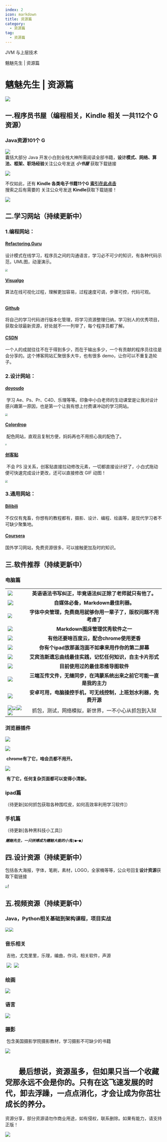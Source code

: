 ```yaml
---
index: 2
icon: markdown
title: 资源篇
category:
  - 资源篇
tag:
  - 资源篇
---
```


JVM 与上层技术

<!-- more -->

魑魅先生 | 资源篇

# 魑魅先生 | 资源篇

![](http://rcy276gfy.hd-bkt.clouddn.com/%E9%BB%84%E9%95%BF%E5%A4%B4%E5%83%8F.png)

## 一.**程序员书屋**（编程相关，Kindle 相关    **一共112个 G 资源**）

### Java资源101个 G 
![ ](http://rcy276gfy.hd-bkt.clouddn.com/lFQeITmHaYwXxnB.png)   
囊括大部分 Java 开发小白到全栈大神所需阅读全部书籍，**设计模式、网络、算法、框架、职场经验**
​		关注公众号发送 ***小书屋***  获取下载链接

<img src="http://rcy276gfy.hd-bkt.clouddn.com/资源海报.png" />

不仅如此，还有 **Kindle 各类电子书籍11个G**		**[索引在此点击](https://www.jianguoyun.com/p/DRn8O9kQ-56gCBiD-dQD)**  
搜索之后有需要的  关注公众号发送 **Kindle**获取下载链接！

![](http://rcy276gfy.hd-bkt.clouddn.com/%E9%BB%91%E8%89%B2LOGO222.png)

## 二.**学习网站**（持续更新中）

### 	1.编程网站：

#### 	[Refactoring.Guru](https://refactoring.guru/)

​		设计模式在线学习，程序员之间的沟通语言，学习必不可少的知识，有各种代码示范，UML图，动漫演示。

<img src="http://rcy276gfy.hd-bkt.clouddn.com/JKGLvDoei9dm1Rq.png" alt=" " style="zoom: 50%;" />

#### 	[Visualgo](https://visualgo.net/en)

​		算法在线可视化过程，理解更加容易，过程速度可调，步骤可控，代码可观。

<img src="http://rcy276gfy.hd-bkt.clouddn.com/aAyQ1ogR2tWSLFr.png" alt="" style="zoom:50%;" />

#### 	[Github](https://github.com/)

​		将自己的学习代码进行版本化管理，将学习资源整理归纳，学习别人的优秀项目，获取全球最新资源，好处就不一一列举了，每个程序员都了解。

#### 	[CSDN](https://blog.csdn.net/)

​		一个人的成就往往不在于得到多少，而在于输出多少，一个有贡献的程序员往往是会分享的。这个博客网站汇聚很多大牛，也有很多 demo，让你可以不重复造轮子。

### 	2.设计网站：

#### 	[doyoudo](doyoudo.com)

​    	学习 Ae、Ps、Pr、C4D、乐理等等。印象中小白老师的生动课堂是让我对设计感兴趣第一原因，也是第一个让我有想上付费课冲动的学习网站。

<img src="http://rcy276gfy.hd-bkt.clouddn.com/Xf4TEYh6s9cCyg7.png" alt=" " style="zoom: 50%;" />

#### 	[Colordrop]( https://colordrop.io/ )

​		配色网站，直观且复制方便，妈妈再也不用担心我的配色了。

<img src="http://rcy276gfy.hd-bkt.clouddn.com/Udfz3OVoRynuAgq.png" alt=" " style="zoom: 33%;" />



#### 	[创客贴](https://www.chuangkit.com/)

​		不会 PS 没关系，创客贴直接拉动修改元素，一切都直接设计好了，小白式拖动便可快速完成设计更改，还可以直接修改 GIF 动图！

<img src="http://rcy276gfy.hd-bkt.clouddn.com/SwhPmbEH5OpfDyB.png" alt=" " style="zoom:50%;" />

### 	3.通用网站：

#### 	[Bilibili](https://www.bilibili.com/)

不仅仅有鬼畜，你想有的教程都有，摄影、设计、编程、绘画等，是现代学习者不可缺少聚集地。

#### 	[Coursera](https://www.coursera.org/)

国外学习网站，免费资源很多，可以接触更加及时的知识。



## 三.**软件推荐**（持续更新中）

### 	电脑篇

|                                                              |                                                              |
| ------------------------------------------------------------ | :----------------------------------------------------------: |
| <img src="http://rcy276gfy.hd-bkt.clouddn.com/image-20201225235131398.png" alt=" "  /> |    **英语语法书写纠正，毕竟语法纠正除了老师就只有他了。**    |
| <img src="http://rcy276gfy.hd-bkt.clouddn.com/image-20201225235149914.png" alt=" " style="zoom:110%;" /> |              **自媒体必备，Markdown最佳利器。**              |
| <img src="http://rcy276gfy.hd-bkt.clouddn.com/image-20201225235201712.png" alt=" " style="zoom:90%;" /> | **字体中央管理，免费商用就够你用一辈子了，版权问题不用考虑了** |
| ![ ](http://rcy276gfy.hd-bkt.clouddn.com/image-20201225235214749.png) |               **Markdown图床管理优秀软件之一**               |
| ![ ](http://rcy276gfy.hd-bkt.clouddn.com/image-20201225235242686.png) |           **有他还要啥百度云，配合chrome使用更香**           |
| ![ ](http://rcy276gfy.hd-bkt.clouddn.com/image-20201225235252997.png) |       **你有个ipad放那盖泡面不如拿来用作你的第二屏幕**       |
| ![ ](http://rcy276gfy.hd-bkt.clouddn.com/image-20201225235305092.png) |   **艾宾浩斯遗忘曲线最佳实践，记忆任何知识，自主卡片形式**   |
| ![ ](http://rcy276gfy.hd-bkt.clouddn.com/jNK9YMVuAFitUzy.png) |               **目前使用过的最佳思维导图软件**               |
| ![ ](http://rcy276gfy.hd-bkt.clouddn.com/oc6KS2zQ1qaC7nt.png) | **三端互传文件，无缝同步，在鸿蒙系统出来之前它可能一直是我的主力** |
| ![ ](http://rcy276gfy.hd-bkt.clouddn.com/image-20201225235324053.png) | **安卓可用，电脑操控手机，可无线控制，上班划水利器，免费开源** |
| ![](http://rcy276gfy.hd-bkt.clouddn.com/kqU5zMnx6VhsfZd.png)<img src="http://rcy276gfy.hd-bkt.clouddn.com/image-20201225210043156.png" alt=" " style="zoom:80%;" />![ ](http://rcy276gfy.hd-bkt.clouddn.com/image-20201225210050690.png)![ ](http://rcy276gfy.hd-bkt.clouddn.com/image-20201225210100440.png) |      抓包，测试，网络模拟，新世界，一不小心从抓包到入狱      |

### 	浏览器插件

![ ](http://rcy276gfy.hd-bkt.clouddn.com/CRLwhStdKN6oM9J.png)

![ ](http://rcy276gfy.hd-bkt.clouddn.com/YOyFMiv4ZNhbnEe.png)

​		**chrome有了它，啥会员都不用开。**

![ ](http://rcy276gfy.hd-bkt.clouddn.com/RYSD6UCeBhquNW4.png)

​		**有了它，任何复杂页面都可以变得小清新。**



### 	ipad篇

   （待更新[如何抓包获取各种围哎皮，如何高效率利用学习软件]）

### 	手机篇

   （待更新[各种黑科技小工具]）

​                                              <img src="http://rcy276gfy.hd-bkt.clouddn.com/9811fef61ab3f2c29cd860063d52bae.png" alt=" " style="zoom:10%;" />***`魑魅先生，一只拼搏成为魑魅大能的小鬼(●—●)`*** 

## 四.**设计资源**（持续更新中）

​		包括各大海报，字体，笔刷，素材，LOGO，全家桶等等，公众号回复**设计资源**获取下载链接

​                                                 <img src="http://rcy276gfy.hd-bkt.clouddn.com/设计资源海报.png" alt=" " style="zoom:50%;" />!

## 五.**视频资源**（持续更新中）

### 			Java，Python相关基础到架构课程，项目实战

​                                                                                              <img src="http://rcy276gfy.hd-bkt.clouddn.com/eabDu9LcIqhpTj6.png" alt=" " style="zoom:80%;" />
​                                                                                              <img src="http://rcy276gfy.hd-bkt.clouddn.com/q1nH24e8TC6bxJf.png" alt=" " style="zoom:80%;" />

### 	音乐相关

​		吉他，尤克里里，乐理，编曲，作词，相关软件，声源

​                                                                                           ![ ](http://rcy276gfy.hd-bkt.clouddn.com/f9B4ZINJEixH8gs.png)
​                                                                                          ![ ](http://rcy276gfy.hd-bkt.clouddn.com/image-20201225205405905.png)

### 	绘画

![ ](http://rcy276gfy.hd-bkt.clouddn.com/BW7fHEerbayuzCs.png)

### 	语言

![ ](http://rcy276gfy.hd-bkt.clouddn.com/rqViMsHEukjl26p.png)

### 	摄影

​		包含美国摄影学院摄影教材，学习摄影不可缺少的书籍

![ ](http://rcy276gfy.hd-bkt.clouddn.com/3KUzGDZxqRk6QbB.png)

# 		`	最后想说，资源虽多，但如果只当一个收藏党那永远不会是你的。只有在这飞速发展的时代，卸去浮躁，一点点消化，才会让成为你茁壮成长的养分。`

​                  资源分享，部分资源请勿作商业用途，如有侵权，联系删除。如果有能力，请支持正版！

<img src="http://rcy276gfy.hd-bkt.clouddn.com/%E9%BB%98%E8%AE%A4%E6%A0%87%E9%A2%98_%E5%8A%A8%E6%80%81%E6%A8%AA%E7%89%88%E4%BA%8C%E7%BB%B4%E7%A0%81_2020-12-25-0%20(2).gif"/>